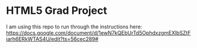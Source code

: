 # HTML5 Grad Project

I am using this repo to run through the instructions here:
https://docs.google.com/document/d/1ewN7kQEbUrTd5OphdxzgmEXlbSZtFiarh6ERkWTAS4U/edit?ts=56cec289#
